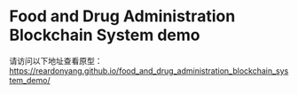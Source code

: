 # Food and Drug Administration Blockchain System demo
请访问以下地址查看原型：https://reardonyang.github.io/food_and_drug_administration_blockchain_system_demo/ 
